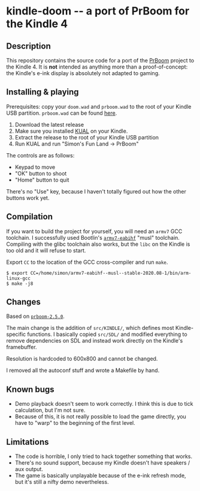 # kindle-doom -- a port of PrBoom for the Kindle 4

## Description

This repository contains the source code for a port of the [PrBoom](http://prboom.sourceforge.net/) project to the Kindle 4. It is **not** intended as anything more than a proof-of-concept: the Kindle's e-ink display is absolutely not adapted to gaming.

## Installing & playing

Prerequisites: copy your `doom.wad` and `prboom.wad` to the root of your Kindle USB partition. `prboom.wad` can be found [here](data/prboom.wad).

1. Download the latest release
2. Make sure you installed [KUAL](https://www.mobileread.com/forums/showthread.php?t=203326) on your Kindle.
3. Extract the release to the root of your Kindle USB partition
4. Run KUAL and run "Simon's Fun Land -> PrBoom"

The controls are as follows:
- Keypad to move
- "OK" button to shoot
- "Home" button to quit

There's no "Use" key, because I haven't totally figured out how the other buttons work yet.

## Compilation

If you want to build the project for yourself, you will need an `armv7` GCC toolchain. I successfully used Bootlin's [`armv7-eabihf`](https://toolchains.bootlin.com/releases_armv7-eabihf.html) "musl" toolchain. Compiling with the glibc toolchain also works, but the `libc` on the Kindle is too old and it will refuse to start.

Export `CC` to the location of the GCC cross-compiler and run `make`.

```shell
$ export CC=/home/simon/armv7-eabihf--musl--stable-2020.08-1/bin/arm-linux-gcc
$ make -j8
```

## Changes

Based on [`prboom-2.5.0`](https://sourceforge.net/projects/prboom/files/prboom%20stable/2.5.0/).

The main change is the addition of `src/KINDLE/`, which defines most Kindle-specific functions. I basically copied `src/SDL/` and modified everything to remove dependencies on SDL and instead work directly on the Kindle's framebuffer.

Resolution is hardcoded to 600x800 and cannot be changed.

I removed all the autoconf stuff and wrote a Makefile by hand.

## Known bugs

- Demo playback doesn't seem to work correctly. I think this is due to tick calculation, but I'm not sure.
- Because of this, it is not really possible to load the game directly, you have to "warp" to the beginning of the first level.

## Limitations

- The code is horrible, I only tried to hack together something that works.
- There's no sound support, because my Kindle doesn't have speakers / aux output.
- The game is basically unplayable because of the e-ink refresh mode, but it's still a nifty demo nevertheless.